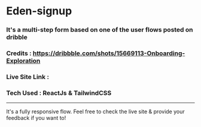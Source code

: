 # Eden-signup

### It's a multi-step form based on one of the user flows posted on dribble

### Credits : https://dribbble.com/shots/15669113-Onboarding-Exploration

### Live Site Link : 

### Tech Used : ReactJs & TailwindCSS

<hr>

It's a fully responsive flow. Feel free to check the live site & provide your feedback if you want to!
